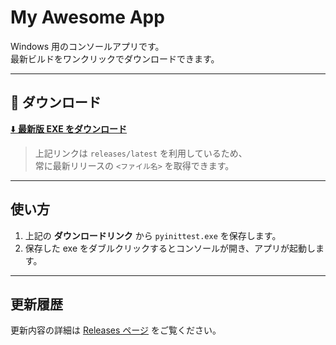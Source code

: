 # My Awesome App

Windows 用のコンソールアプリです。  
最新ビルドをワンクリックでダウンロードできます。

---

## 💾 ダウンロード

[⬇️ **最新版 EXE をダウンロード**](https://github.com/joytasnet/pyinit/releases/latest/download/pyinsttest.exe)
> 上記リンクは `releases/latest` を利用しているため、  
> 常に最新リリースの `<ファイル名>` を取得できます。

---

## 使い方
1. 上記の **ダウンロードリンク** から `pyinittest.exe` を保存します。
2. 保存した exe をダブルクリックするとコンソールが開き、アプリが起動します。

---

## 更新履歴
更新内容の詳細は [Releases ページ](https://github.com/joytasnet/pyinit/releases/latest) をご覧ください。
